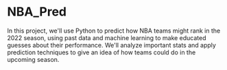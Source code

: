 # NBA_Pred
In this project, we'll use Python to predict how NBA teams might rank in the 2022 season, using past data and machine learning to make educated guesses about their performance. We'll analyze important stats and apply prediction techniques to give an idea of how teams could do in the upcoming season.
